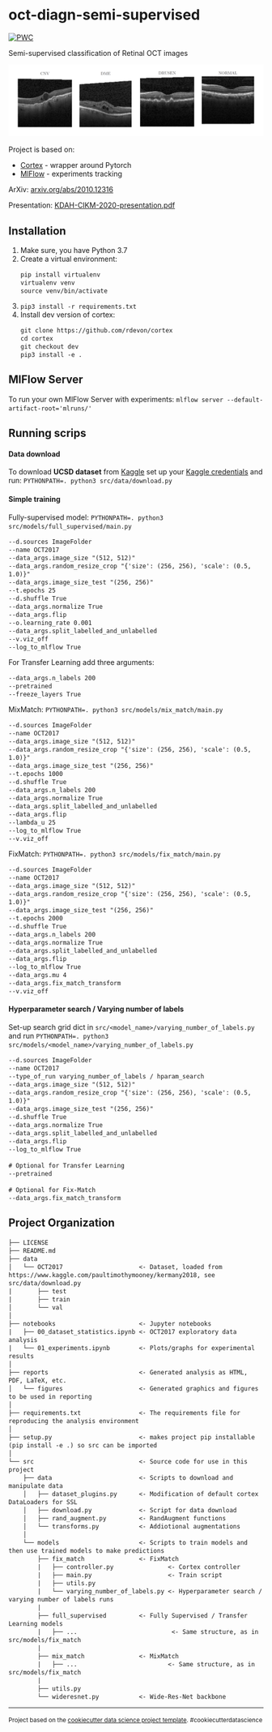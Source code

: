 oct-diagn-semi-supervised
==============================

[![PWC](https://img.shields.io/endpoint.svg?url=https://paperswithcode.com/badge/matching-the-clinical-reality-accurate-oct/retinal-oct-disease-classification-on-oct2017)](https://paperswithcode.com/sota/retinal-oct-disease-classification-on-oct2017?p=matching-the-clinical-reality-accurate-oct)

Semi-supervised classification of Retinal OCT images

<img src="reports/figures/dataset_sample.png" alt="drawing" width="800"/>

Project is based on:
- [Cortex](https://github.com/rdevon/cortex) - wrapper around Pytorch
- [MlFlow](https://mlflow.org/) - experiments tracking

ArXiv: [arxiv.org/abs/2010.12316](https://arxiv.org/abs/2010.12316)

Presentation: [KDAH-CIKM-2020-presentation.pdf](https://github.com/Valentyn1997/oct-diagn-semi-supervised/blob/master/reports/KDAH-CIKM-2020-presentation.pdf)

Installation
------------

1. Make sure, you have Python 3.7
2. Create a virtual environment:
    ```console
    pip install virtualenv
    virtualenv venv
    source venv/bin/activate
    ```
3. `pip3 install -r requirements.txt`
4. Install dev version of cortex:
    ```console
    git clone https://github.com/rdevon/cortex
    cd cortex
    git checkout dev
    pip3 install -e .
    ```
   
MlFlow Server
------------
To run your own MlFlow Server with experiments:
`mlflow server --default-artifact-root='mlruns/'`

Running scrips
------------

#### Data download
To download **UCSD dataset** from [Kaggle](https://www.kaggle.com/paultimothymooney/kermany2018) set up your [Kaggle credentials](https://www.kaggle.com/docs/api) and run:
`PYTHONPATH=. python3 src/data/download.py`

#### Simple training

Fully-supervised model: `PYTHONPATH=. python3 src/models/full_supervised/main.py`

    --d.sources ImageFolder 
    --name OCT2017 
    --data_args.image_size "(512, 512)" 
    --data_args.random_resize_crop "{'size': (256, 256), 'scale': (0.5, 1.0)}" 
    --data_args.image_size_test "(256, 256)" 
    --t.epochs 25 
    --d.shuffle True 
    --data_args.normalize True 
    --data_args.flip 
    --o.learning_rate 0.001 
    --data_args.split_labelled_and_unlabelled 
    --v.viz_off 
    --log_to_mlflow True
    
For Transfer Learning add three arguments: 

    --data_args.n_labels 200 
    --pretrained 
    --freeze_layers True

MixMatch: `PYTHONPATH=. python3 src/models/mix_match/main.py` 

    --d.sources ImageFolder 
    --name OCT2017 
    --data_args.image_size "(512, 512)" 
    --data_args.random_resize_crop "{'size': (256, 256), 'scale': (0.5, 1.0)}" 
    --data_args.image_size_test "(256, 256)" 
    --t.epochs 1000 
    --d.shuffle True 
    --data_args.n_labels 200 
    --data_args.normalize True 
    --data_args.split_labelled_and_unlabelled 
    --data_args.flip 
    --lambda_u 25 
    --log_to_mlflow True 
    --v.viz_off
            
FixMatch: `PYTHONPATH=. python3 src/models/fix_match/main.py` 
                
    --d.sources ImageFolder 
    --name OCT2017 
    --data_args.image_size "(512, 512)" 
    --data_args.random_resize_crop "{'size': (256, 256), 'scale': (0.5, 1.0)}" 
    --data_args.image_size_test "(256, 256)" 
    --t.epochs 2000 
    --d.shuffle True 
    --data_args.n_labels 200 
    --data_args.normalize True 
    --data_args.split_labelled_and_unlabelled 
    --data_args.flip 
    --log_to_mlflow True 
    --data_args.mu 4 
    --data_args.fix_match_transform 
    --v.viz_off

#### Hyperparameter search / Varying number of labels

Set-up search grid dict in `src/<model_name>/varying_number_of_labels.py` and run
`PYTHONPATH=. python3 src/models/<model_name>/varying_number_of_labels.py`

    --d.sources ImageFolder 
    --name OCT2017 
    --type_of_run varying_number_of_labels / hparam_search
    --data_args.image_size "(512, 512)" 
    --data_args.random_resize_crop "{'size': (256, 256), 'scale': (0.5, 1.0)}" 
    --data_args.image_size_test "(256, 256)" 
    --d.shuffle True 
    --data_args.normalize True 
    --data_args.split_labelled_and_unlabelled 
    --data_args.flip 
    --log_to_mlflow True 
    
    # Optional for Transfer Learning
    --pretrained
    
    # Optional for Fix-Match
    --data_args.fix_match_transform

Project Organization
------------

    ├── LICENSE
    ├── README.md 
    ├── data
    │   └── OCT2017                     <- Dataset, loaded from https://www.kaggle.com/paultimothymooney/kermany2018, see src/data/download.py
    |       ├── test      
    |       ├── train     
    │       └── val       
    │
    ├── notebooks                       <- Jupyter notebooks
    |   ├── 00_dataset_statistics.ipynb <- OCT2017 exploratory data analysis
    |   └── 01_experiments.ipynb        <- Plots/graphs for experimental results  
    │
    ├── reports                         <- Generated analysis as HTML, PDF, LaTeX, etc.
    │   └── figures                     <- Generated graphics and figures to be used in reporting
    │
    ├── requirements.txt                <- The requirements file for reproducing the analysis environment
    │
    ├── setup.py                        <- makes project pip installable (pip install -e .) so src can be imported
    │
    └── src                             <- Source code for use in this project
        ├── data                        <- Scripts to download and manipulate data
        │   ├── dataset_plugins.py      <- Modification of default cortex DataLoaders for SSL
        │   ├── download.py             <- Script for data download
        │   ├── rand_augment.py         <- RandAugment functions
        │   └── transforms.py           <- Addiotional augmentations
        │
        └── models                      <- Scripts to train models and then use trained models to make predictions
            ├── fix_match               <- FixMatch
            |   ├── controller.py               <- Cortex controller 
            |   ├── main.py                     <- Train script 
            |   ├── utils.py            
            |   └── varying_number_of_labels.py <- Hyperparameter search / varying number of labels runs
            |   
            ├── full_supervised         <- Fully Supervised / Transfer Learning models
            |   ├── ...                          <- Same structure, as in src/models/fix_match
            |
            ├── mix_match               <- MixMatch
            |   ├── ...                         <- Same structure, as in src/models/fix_match
            |
            ├── utils.py
            └── wideresnet.py           <- Wide-Res-Net backbone
--------

<p><small>Project based on the <a target="_blank" href="https://drivendata.github.io/cookiecutter-data-science/">cookiecutter data science project template</a>. #cookiecutterdatascience</small></p>
